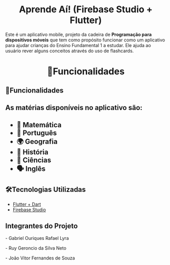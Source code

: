 # <h1 align = "center">Aprende Aí! (Firebase Studio + Flutter)</h1>

Este é um aplicativo mobile, projeto da cadeira de **Programação para dispositivos móveis** que tem como propósito funcionar como um aplicativo para ajudar crianças do Ensino Fundamental 1 a estudar. Ele ajuda ao usuário rever alguns conceitos através do uso de flashcards. 

## <h1 align = "center">🚀Funcionalidades </h1>

## 🚀Funcionalidades

<h2>As matérias disponíveis no aplicativo são: <h2>

- 📐 Matemática
- 📖 Português
- 🌍 Geografia
- 🏰 História
- 🔬 Ciências
- 🗣️ Inglês

## 🛠️Tecnologias Utilizadas

- [Flutter + Dart](https://docs.flutter.dev/)
- [Firebase Studio](https://firebase.studio/)

## Integrantes do Projeto

<p> - Gabriel Ouriques Rafael Lyra</p>
<p> - Ruy Geroncio da Silva Neto</p>
<p> - João Vitor Fernandes de Souza</p>
